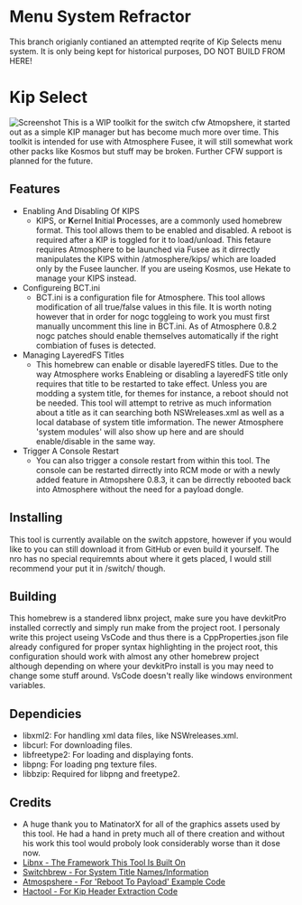 # Menu System Refractor
This branch origianly contianed an attempted reqrite of Kip Selects menu system. It is only being kept for historical purposes, DO NOT BUILD FROM HERE!

# Kip Select
![Screenshot](https://github.com/Sciguy429/KipSelect/raw/master/graphics/screenshot/screenshot-1.jpg)
This is a WIP toolkit for the switch cfw Atmopshere, it started out as a simple KIP manager but has become much more over time. This toolkit is intended for use with Atmosphere Fusee, it will still somewhat work other packs like Kosmos but stuff may be broken. Further CFW support is planned for the future.

## Features
* Enabling And Disabling Of KIPS
    * KIPS, or **K**ernel **I**nitial **P**rocesses, are a commonly used homebrew format. This tool allows them to be enabled and disabled. A reboot is required after a KIP is toggled for it to load/unload. This fetaure requires Atmosphere to be launched via Fusee as it dirrectly manipulates the KIPS within /atmosphere/kips/ which are loaded only by the Fusee launcher. If you are useing Kosmos, use Hekate to manage your KIPS instead.
* Configureing BCT.ini
    * BCT.ini is a configuration file for Atmosphere. This tool allows modification of all true/false values in this file. It is worth noting however that in order for nogc toggleing to work you must first manually uncomment this line in BCT.ini. As of Atmosphere 0.8.2 nogc patches should enable themselves automatically if the right combiation of fuses is detected.
* Managing LayeredFS Titles
    * This homebrew can enable or disable layeredFS titles. Due to the way Atmosphere works Enableing or disabling a layeredFS title only requires that title to be restarted to take effect. Unless you are modding a system title, for themes for instance, a reboot should not be needed. This tool will attempt to retrive as much information about a title as it can searching both NSWreleases.xml as well as a local database of system title imformation. The newer Atmosphere 'system modules' will also show up here and are should enable/disable in the same way.
* Trigger A Console Restart
    * You can also trigger a console restart from within this tool. The console can be restarted dirrectly into RCM mode or with a newly added feature in Atmopshere 0.8.3, it can be dirrectly rebooted back into Atmosphere without the need for a payload dongle.

## Installing
This tool is currently available on the switch appstore, however if you would like to you can still download it from GitHub or even build it yourself. The nro has no special requiremnts about where it gets placed, I would still recommend your put it in /switch/ though.

## Building
This homebrew is a standered libnx project, make sure you have devkitPro installed correctly and simply run make from the project root. I personaly write this project useing VsCode and thus there is a CppProperties.json file already configured for proper syntax highlighting in the project root, this configuration should work with almost any other homebrew project although depending on where your devkitPro install is you may need to change some stuff around. VsCode doesn't really like windows environment variables.

## Dependicies
* libxml2: For handling xml data files, like NSWreleases.xml.
* libcurl: For downloading files.
* libfreetype2: For loading and displaying fonts.
* libpng: For loading png texture files.
* libbzip: Required for libpng and freetype2.

## Credits
* A huge thank you to MatinatorX for all of the graphics assets used by this tool. He had a hand in prety much all of there creation and without his work this tool would proboly look considerably worse than it dose now.
* [Libnx - The Framework This Tool Is Built On](https://github.com/switchbrew/libnx)
* [Switchbrew - For System Title Names/Information](https://switchbrew.org/wiki/Main_Page)
* [Atmospshere - For 'Reboot To Payload' Example Code](https://github.com/Atmosphere-NX/Atmosphere)
* [Hactool - For Kip Header Extraction Code](https://github.com/SciresM/hactool)
